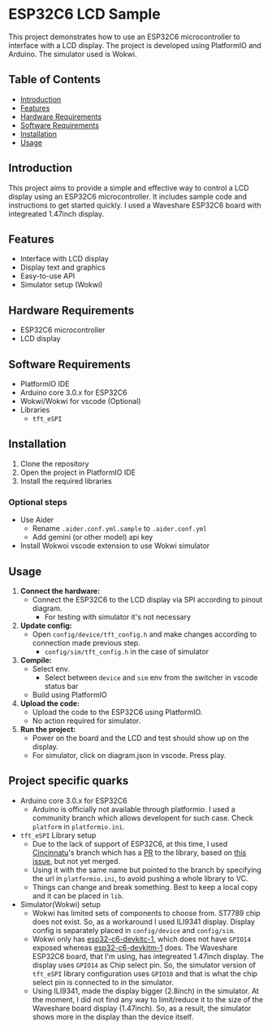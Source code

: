 # ESP32C6 LCD Sample

This project demonstrates how to use an ESP32C6 microcontroller to interface with a LCD display. The project is developed using PlatformIO and Arduino. The simulator used is Wokwi.

## Table of Contents
- [Introduction](#introduction)
- [Features](#features)
- [Hardware Requirements](#hardware-requirements)
- [Software Requirements](#software-requirements)
- [Installation](#installation)
- [Usage](#usage)

## Introduction
This project aims to provide a simple and effective way to control a LCD display using an ESP32C6 microcontroller. It includes sample code and instructions to get started quickly. I used a Waveshare ESP32C6 board with integreated 1.47inch display.

## Features
- Interface with LCD display
- Display text and graphics
- Easy-to-use API
- Simulator setup (Wokwi)

## Hardware Requirements
- ESP32C6 microcontroller
- LCD display

## Software Requirements
- PlatformIO IDE
- Arduino core 3.0.x for ESP32C6
- Wokwi/Wokwi for vscode (Optional)
- Libraries
    - `tft_eSPI`

## Installation
1. Clone the repository
2. Open the project in PlatformIO IDE
3. Install the required libraries

### Optional steps
- Use Aider
    - Rename `.aider.conf.yml.sample` to `.aider.conf.yml`
    - Add gemini (or other model) api key
- Install Wokwoi vscode extension to use Wokwi simulator

## Usage
1. **Connect the hardware:**
    - Connect the ESP32C6 to the LCD display via SPI according to pinout diagram.
        - For testing with simulator it's not necessary
2. **Update config:**
    - Open `config/device/tft_config.h` and make changes according to connection made previous step.
        - `config/sim/tft_config.h` in the case of simulator
3. **Compile:**
    - Select env.
        - Select between `device` and `sim` env from the switcher in vscode status bar
    - Build using PlatformIO
4. **Upload the code:**
    - Upload the code to the ESP32C6 using PlatformIO.
    - No action required for simulator.
5. **Run the project:**
    - Power on the board and the LCD and test should show up on the display.
    - For simulator, click on diagram.json in vscode. Press play.

## Project specific quarks
- Arduino core 3.0.x for ESP32C6
    - Arduino is officially not available through platformio. I used a community branch which allows developent for such case. Check `platform` in `platformio.ini`.
- `tft_eSPI` Library setup
    - Due to the lack of support of ESP32C6, at this time, I used [Cincinnatu](https://github.com/Cincinnatu)'s branch which has a [PR](https://github.com/Bodmer/TFT_eSPI/pull/3399) to the library, based on [this issue](https://github.com/Bodmer/TFT_eSPI/issues/3255), but not yet merged.
    - Using it with the same name but pointed to the branch by specifying the url in `platformio.ini`, to avoid pushing a whole library to VC.
    - Things can change and break something. Best to keep a local copy and it can be placed in `lib`.
- Simulator(Wokwi) setup
    - Wokwi has limited sets of components to choose from. ST7789 chip does not exist. So, as a workaround I used ILI9341 display. Display config is separately placed in `config/device` and `config/sim`.
    - Wokwi only has [esp32-c6-devkitc-1](https://docs.espressif.com/projects/esp-dev-kits/en/latest/esp32c6/esp32-c6-devkitc-1/user_guide.html), which does not have `GPIO14` exposed whereas [esp32-c6-devkitm-1](https://docs.espressif.com/projects/esp-dev-kits/en/latest/esp32c6/esp32-c6-devkitm-1/user_guide.html) does. The Waveshare ESP32C6 board, that I'm using, has integreated 1.47inch display. The display uses `GPIO14` as Chip select pin. So, the simulator version of `tft_eSPI` library configuration uses `GPIO10` and that is what the chip select pin is connected to in the simulator.
    - Using ILI9341, made the display bigger (2.8inch) in the simulator. At the moment, I did not find any way to limit/reduce it to the size of the Waveshare board display (1.47inch). So, as a result, the simulator shows more in the display than the device itself.

